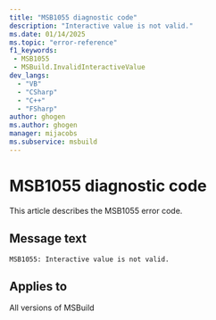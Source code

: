 ```yaml
---
title: "MSB1055 diagnostic code"
description: "Interactive value is not valid."
ms.date: 01/14/2025
ms.topic: "error-reference"
f1_keywords:
 - MSB1055
 - MSBuild.InvalidInteractiveValue
dev_langs:
  - "VB"
  - "CSharp"
  - "C++"
  - "FSharp"
author: ghogen
ms.author: ghogen
manager: mijacobs
ms.subservice: msbuild
---
```


# MSB1055 diagnostic code

<!-- :::ErrorDefinitionDescription::: -->
<!-- :::editable-content name="introDescription"::: -->
This article describes the MSB1055 error code.
<!-- :::editable-content-end::: -->

## Message text

```output
MSB1055: Interactive value is not valid.
```

<!-- :::editable-content name="postOutputDescription"::: -->
<!--
{StrBegin="MSBUILD : error MSB1055: "}
      UE: This message does not need in-line parameters because the exception takes care of displaying the invalid arg.
      This error is shown when a user specifies a value for the interactive parameter that is not equivalent to Boolean.TrueString or Boolean.FalseString.
      LOCALIZATION: The prefix "MSBUILD : error MSBxxxx:" should not be localized.
-->
<!-- :::editable-content-end::: -->
<!-- :::ErrorDefinitionDescription-end::: -->

## Applies to

All versions of MSBuild
